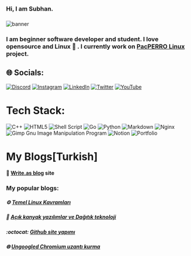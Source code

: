 ### Hi, I am Subhan. 
### 
![banner](https://i.imgur.com/zN7kjcp.png)
### 
### I am beginner software developer and student. I love opensource and Linux :penguin:  . I currently work on [PacPERRO Linux](https://pacperro-os.github.io/) project.
## 🌐 Socials:
[![Discord](https://img.shields.io/badge/Discord-%237289DA.svg?logo=discord&logoColor=white)](htttps://discord.gg/subhanqedirli) [![Instagram](https://img.shields.io/badge/Instagram-%23E4405F.svg?logo=Instagram&logoColor=white)](https://instagram.com/subhanqedirli) [![LinkedIn](https://img.shields.io/badge/LinkedIn-%230077B5.svg?logo=linkedin&logoColor=white)](https://linkedin.com/in/subhanqedirli) [![Twitter](https://img.shields.io/badge/Twitter-%231DA1F2.svg?logo=Twitter&logoColor=white)](https://twitter.com/QedirliSubhan) [![YouTube](https://img.shields.io/badge/YouTube-%23FF0000.svg?logo=YouTube&logoColor=white)](https://youtube.com/c/UCCyrdKjOWMQFu4MpAuD9ajg) 

#  Tech Stack:
![C++](https://img.shields.io/badge/c++-%2300599C.svg?style=for-the-badge&logo=c%2B%2B&logoColor=white) ![HTML5](https://img.shields.io/badge/html5-%23E34F26.svg?style=for-the-badge&logo=html5&logoColor=white) ![Shell Script](https://img.shields.io/badge/shell_script-%23121011.svg?style=for-the-badge&logo=gnu-bash&logoColor=white) ![Go](https://img.shields.io/badge/go-%2300ADD8.svg?style=for-the-badge&logo=go&logoColor=white) ![Python](https://img.shields.io/badge/python-3670A0?style=for-the-badge&logo=python&logoColor=ffdd54) ![Markdown](https://img.shields.io/badge/markdown-%23000000.svg?style=for-the-badge&logo=markdown&logoColor=white) ![Nginx](https://img.shields.io/badge/nginx-%23009639.svg?style=for-the-badge&logo=nginx&logoColor=white) ![Gimp Gnu Image Manipulation Program](https://img.shields.io/badge/Gimp-657D8B?style=for-the-badge&logo=gimp&logoColor=FFFFFF) ![Notion](https://img.shields.io/badge/Notion-%23000000.svg?style=for-the-badge&logo=notion&logoColor=white) ![Portfolio](https://img.shields.io/badge/Portfolio-%23000000.svg?style=for-the-badge&logo=firefox&logoColor=#FF7139)

# My Blogs[Turkish]
####  :newspaper: [Write.as blog](https://write.as/linux-is-not-unix/) site
### My popular blogs:
##### ⚙️   [Temel Linux Kavramları](https://write.as/linux-is-not-unix/temel-linux-kavramlari)
##### 🧩   [Açık kanyak yazılımlar ve Dağıtık teknoloji](https://write.as/linux-is-not-unix/acik-kanyak-yazilimlar-ve-dagitik-teknoloji)
##### :octocat:   [Github site yapımı](https://write.as/linux-is-not-unix/github-site-yapimi)
##### 🌐   [Ungoogled Chromium uzantı kurma ](https://write.as/linux-is-not-unix/ungoogled-chromium-uzanti-kurma)
